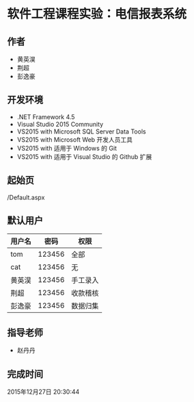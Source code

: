 软件工程课程实验：电信报表系统
=============

作者
------------
* 黄英淏
* 荆超
* 彭逸豪

开发环境
------------
* .NET Framework 4.5
* Visual Studio 2015 Community
* VS2015 with Microsoft SQL Server Data Tools
* VS2015 with Microsoft Web 开发人员工具
* VS2015 with 适用于 Windows 的 Git
* VS2015 with 适用于 Visual Studio 的 Github 扩展

起始页
------------
/Default.aspx

默认用户
------------
| 用户名 | 密码   | 权限     |
| ------ | ------ | -------- |
| tom    | 123456 | 全部     |
| cat    | 123456 | 无       |
| 黄英淏 | 123456 | 手工录入 |
| 荆超   | 123456 | 收款稽核 |
| 彭逸豪 | 123456 | 数据归集 |

指导老师
------------
* 赵丹丹

完成时间
------------
2015年12月27日 20:30:44
